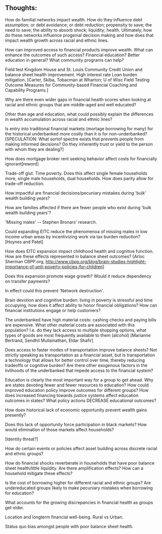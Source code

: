 Thoughts:
---------
How do familial networks impact wealth. How do they influence debt assumption; or debt avoidance; or debt reduction; propensity to save; the need to save; the ability to absorb shock; liquidity; health. Ultimately, how do these networks influence progenial decision making and how does that impact wealth growth across racial and ethnic lines.

How can improved access to financial products improve wealth. What can enhance the outcomes of such access? Financial education? Better education in general? What community programs can help? 

Field test Kingdom House and St. Louis Community Credit Union and balance sheet health improvement. High interest rate Loan burden mitigation. [Carter, Skiba, Tobacman at Wharton; U of Wisc Field Testing Outcome Measures for Community-based Financial Coaching and Capability Programs.]

Why are there even wider gaps in financial health scores when looking at racial and ethnic groups that are middle-aged and well educated?

Other than age and education, what could possibly explain the differences in wealth accumulation across racial and ethnic lines?

Is entry into traditional financial markets (mortage borrowing for many) for the historical underbanked more costly than it is for non-underbanked? [SPECULATION: What sortof spectre exists that prevents people from making informed decisions? Do they inherently trust or yield to the person with whom they are dealing?]

How does mortgage broker rent seeking behavior affect costs for financially ignorant[reword]

Trade-off glut. Time poverty. Does this affect single female households more, single male households, dual households. How does parity allow for trade-off reduction.

How impactful are financial decisions/pecuniary mistakes during 'bulk' wealth building years? 

How are families affected if there are fewer people who exist during 'bulk wealth building years'?

'Missing males' -- Stephen Bronars' research.

Could expanding EITC reduce the phenomenoa of missing males in low income urban areas by incentivizing work via tax burden reduction? [Hoynes and Patel]

How does EITC expansion impact childhood health and cognitive function. How are these effects represented in balance sheet outcomes? [Arloc Sherman CBPP.org, http://www.cbpp.org/blog/brain-studies-highlight-importance-of-anti-poverty-policies-for-children]

Does this expansion promote wage growth? Would it reduce dependency on transfer payments?

In effect could this prevent 'Network destruction'.

Brain devotion and cognitive burden: living in poverty is stressful and time occupying, how does it affect ability to honor financial obligations? How can financial institutions engage or help customers?

The underbanked have high material costs: cashing checks and paying bills are expensive. What other material costs are associated with this population? I.e. do they lack access to multiple shopping options, what types of goods are most frequently available to them (alcohol) [Marianne Bertrand, Sendhil Mullainathan, Eldar Shafir]

Does access to faster modes of transportation improve balance sheets? Not strictly speaking as transportation as a financial asset, but is transportation a technology that allows for better control over time, thereby reducing tradeoffs or cognitive burden? Are there other exogenous factors in the livlihoods of the underbanked that impede access to the financial system?

Education is clearly the most important way for a group to get ahead. Why are states devoting fewer and fewer resources to education? How could improved education policy improve outcomes for different groups? How does increased financing towards justice systems affect education outcomes in states? What policy actions DECREASE educational outcomes? 


How does historical lack of economic opportunity prevent wealth gains presently?

Does this lack of opportunity force participation in black markets? How would elimination of those markets affect households?

[Identity threat?] 

How do certain events or policies affect asset building across discrete racial and ethnic groups?

How do financial shocks reverberate in households that have poor balance sheet health/little liquidity. Are there amplification effects? How can a household mitigate these effects?

Is the cost of borrowing higher for different racial and ethnic groups? Are undereducated groups likely to make pecuniary mistakes when borrowing for education? 

What accounts for the growing discrepancies in financial health as groups get older.

Location and longterm financial well-being. Rural vs Urban.

Status quo bias amongst people with poor balance sheet health.

